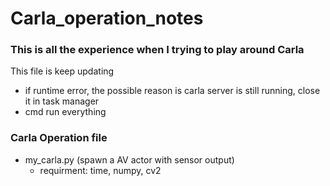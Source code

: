 # Carla_operation_notes

### This is all the experience when I trying to play around Carla

This file is keep updating

- if runtime error, the possible reason is carla server is still running, close it in task manager
- cmd run everything


### Carla Operation file

- my_carla.py (spawn a AV actor with sensor output)
  - requirment: time, numpy, cv2
